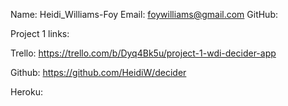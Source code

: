 Name: Heidi_Williams-Foy
Email: foywilliams@gmail.com
GitHub: 

Project 1 links: 

Trello:
https://trello.com/b/Dyq4Bk5u/project-1-wdi-decider-app

Github:
https://github.com/HeidiW/decider

Heroku:


